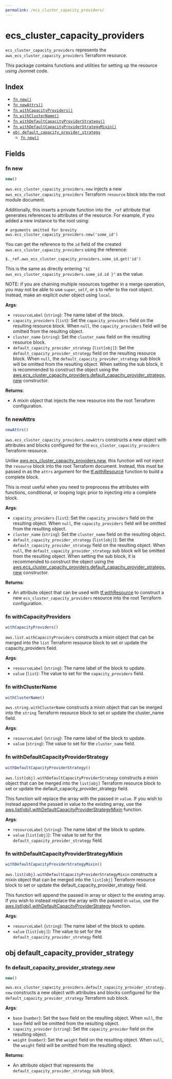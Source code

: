 ```yaml
---
permalink: /ecs_cluster_capacity_providers/
---
```


# ecs_cluster_capacity_providers

`ecs_cluster_capacity_providers` represents the `aws_ecs_cluster_capacity_providers` Terraform resource.



This package contains functions and utilities for setting up the resource using Jsonnet code.


## Index

* [`fn new()`](#fn-new)
* [`fn newAttrs()`](#fn-newattrs)
* [`fn withCapacityProviders()`](#fn-withcapacityproviders)
* [`fn withClusterName()`](#fn-withclustername)
* [`fn withDefaultCapacityProviderStrategy()`](#fn-withdefaultcapacityproviderstrategy)
* [`fn withDefaultCapacityProviderStrategyMixin()`](#fn-withdefaultcapacityproviderstrategymixin)
* [`obj default_capacity_provider_strategy`](#obj-default_capacity_provider_strategy)
  * [`fn new()`](#fn-default_capacity_provider_strategynew)

## Fields

### fn new

```ts
new()
```


`aws.ecs_cluster_capacity_providers.new` injects a new `aws_ecs_cluster_capacity_providers` Terraform `resource`
block into the root module document.

Additionally, this inserts a private function into the `_ref` attribute that generates references to attributes of the
resource. For example, if you added a new instance to the root using:

    # arguments omitted for brevity
    aws.ecs_cluster_capacity_providers.new('some_id')

You can get the reference to the `id` field of the created `aws.ecs_cluster_capacity_providers` using the reference:

    $._ref.aws_ecs_cluster_capacity_providers.some_id.get('id')

This is the same as directly entering `"${ aws_ecs_cluster_capacity_providers.some_id.id }"` as the value.

NOTE: if you are chaining multiple resources together in a merge operation, you may not be able to use `super`, `self`,
or `$` to refer to the root object. Instead, make an explicit outer object using `local`.

**Args**:
  - `resourceLabel` (`string`): The name label of the block.
  - `capacity_providers` (`list`): Set the `capacity_providers` field on the resulting resource block. When `null`, the `capacity_providers` field will be omitted from the resulting object.
  - `cluster_name` (`string`): Set the `cluster_name` field on the resulting resource block.
  - `default_capacity_provider_strategy` (`list[obj]`): Set the `default_capacity_provider_strategy` field on the resulting resource block. When `null`, the `default_capacity_provider_strategy` sub block will be omitted from the resulting object. When setting the sub block, it is recommended to construct the object using the [aws.ecs_cluster_capacity_providers.default_capacity_provider_strategy.new](#fn-default_capacity_provider_strategynew) constructor.

**Returns**:
- A mixin object that injects the new resource into the root Terraform configuration.


### fn newAttrs

```ts
newAttrs()
```


`aws.ecs_cluster_capacity_providers.newAttrs` constructs a new object with attributes and blocks configured for the `ecs_cluster_capacity_providers`
Terraform resource.

Unlike [aws.ecs_cluster_capacity_providers.new](#fn-new), this function will not inject the `resource`
block into the root Terraform document. Instead, this must be passed in as the `attrs` argument for the
[tf.withResource](https://github.com/tf-libsonnet/core/tree/main/docs#fn-withresource) function to build a complete block.

This is most useful when you need to preprocess the attributes with functions, conditional, or looping logic prior to
injecting into a complete block.

**Args**:
  - `capacity_providers` (`list`): Set the `capacity_providers` field on the resulting object. When `null`, the `capacity_providers` field will be omitted from the resulting object.
  - `cluster_name` (`string`): Set the `cluster_name` field on the resulting object.
  - `default_capacity_provider_strategy` (`list[obj]`): Set the `default_capacity_provider_strategy` field on the resulting object. When `null`, the `default_capacity_provider_strategy` sub block will be omitted from the resulting object. When setting the sub block, it is recommended to construct the object using the [aws.ecs_cluster_capacity_providers.default_capacity_provider_strategy.new](#fn-default_capacity_provider_strategynew) constructor.

**Returns**:
  - An attribute object that can be used with [tf.withResource](https://github.com/tf-libsonnet/core/tree/main/docs#fn-withresource) to construct a new `ecs_cluster_capacity_providers` resource into the root Terraform configuration.


### fn withCapacityProviders

```ts
withCapacityProviders()
```

`aws.list.withCapacityProviders` constructs a mixin object that can be merged into the `list`
Terraform resource block to set or update the capacity_providers field.



**Args**:
  - `resourceLabel` (`string`): The name label of the block to update.
  - `value` (`list`): The value to set for the `capacity_providers` field.


### fn withClusterName

```ts
withClusterName()
```

`aws.string.withClusterName` constructs a mixin object that can be merged into the `string`
Terraform resource block to set or update the cluster_name field.



**Args**:
  - `resourceLabel` (`string`): The name label of the block to update.
  - `value` (`string`): The value to set for the `cluster_name` field.


### fn withDefaultCapacityProviderStrategy

```ts
withDefaultCapacityProviderStrategy()
```

`aws.list[obj].withDefaultCapacityProviderStrategy` constructs a mixin object that can be merged into the `list[obj]`
Terraform resource block to set or update the default_capacity_provider_strategy field.

This function will replace the array with the passed in `value`. If you wish to instead append the
passed in value to the existing array, use the [aws.list[obj].withDefaultCapacityProviderStrategyMixin](TODO) function.


**Args**:
  - `resourceLabel` (`string`): The name label of the block to update.
  - `value` (`list[obj]`): The value to set for the `default_capacity_provider_strategy` field.


### fn withDefaultCapacityProviderStrategyMixin

```ts
withDefaultCapacityProviderStrategyMixin()
```

`aws.list[obj].withDefaultCapacityProviderStrategyMixin` constructs a mixin object that can be merged into the `list[obj]`
Terraform resource block to set or update the default_capacity_provider_strategy field.

This function will append the passed in array or object to the existing array. If you wish
to instead replace the array with the passed in `value`, use the [aws.list[obj].withDefaultCapacityProviderStrategy](TODO)
function.


**Args**:
  - `resourceLabel` (`string`): The name label of the block to update.
  - `value` (`list[obj]`): The value to set for the `default_capacity_provider_strategy` field.


## obj default_capacity_provider_strategy



### fn default_capacity_provider_strategy.new

```ts
new()
```


`aws.ecs_cluster_capacity_providers.default_capacity_provider_strategy.new` constructs a new object with attributes and blocks configured for the `default_capacity_provider_strategy`
Terraform sub block.



**Args**:
  - `base` (`number`): Set the `base` field on the resulting object. When `null`, the `base` field will be omitted from the resulting object.
  - `capacity_provider` (`string`): Set the `capacity_provider` field on the resulting object.
  - `weight` (`number`): Set the `weight` field on the resulting object. When `null`, the `weight` field will be omitted from the resulting object.

**Returns**:
  - An attribute object that represents the `default_capacity_provider_strategy` sub block.
